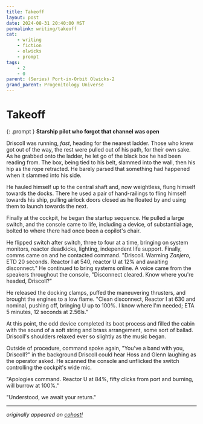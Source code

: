 ```yaml
---
title: Takeoff
layout: post
date: 2024-08-31 20:40:00 MST
permalink: writing/takeoff
cat: 
    - writing
    - fiction
    - olwicks
    - prompt
tags:
    - 2
    - 0
parent: (Series) Port-in-Orbit Olwicks-2
grand_parent: Progenitology Universe
---
```


# Takeoff

{: .prompt }
**Starship pilot who forgot that channel was open**

Driscoll was running, *fast*, heading for the nearest ladder. Those who knew got out of the way, the rest were pulled out of his path, for their own sake. As he grabbed onto the ladder, he let go of the black box he had been reading from. The box, being tied to his belt, slammed into the wall, then his hip as the rope retracted. He barely parsed that something had happened when it slammed into his side.

He hauled himself up to the central shaft and, now weightless, flung himself towards the docks. There he used a pair of hand-railings to fling himself towards his ship, pulling airlock doors closed as he floated by and using them to launch towards the next.

Finally at the cockpit, he began the startup sequence. He pulled a large switch, and the console came to life, including a device, of substantial age, bolted to where there had once been a copilot's chair.

He flipped switch after switch, three to four at a time, bringing on system monitors, reactor deadkicks, lighting, independent life support. Finally, comms came on and he contacted command. "Driscoll. Warming *Zanjero*, ETD 20 seconds. Reactor I at 540, reactor U at 12% and awaiting disconnect." He continued to bring systems online.
A voice came from the speakers throughout the console, "Disconnect cleared. Know where you're headed, Driscoll?"

He released the docking clamps, puffed the maneuvering thrusters, and brought the engines to a low flame. "Clean disconnect, Reactor I at 630 and nominal, pushing off, bringing U up to 100%. I know where I'm needed; ETA 5 minutes, 12 seconds at 2.56ls."

At this point, the odd device completed its boot process and filled the cabin with the sound of a soft string and brass arrangement, some sort of ballad. Driscoll's shoulders relaxed ever so slightly as the music began.

Outside of procedure, command spoke again, "You've a band with you, Driscoll?" in the background Driscoll could hear Hoss and Glenn laughing as the operator asked. He scanned the console and unflicked the switch controlling the cockpit's wide mic.

"Apologies command. Reactor U at 84%, fifty clicks from port and burning, will burrow at 100%."

"Understood, we await your return."

---

*originally appeared on [cohost!](https://cohost.org/Roughly-Enough-Mail/post/7507259-driscoll-was-running)*
